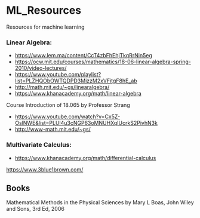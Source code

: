 # ML_Resources
Resources for machine learning

### Linear Algebra:
* https://www.lem.ma/content/CcT4zbFhEhjTkqRrNin5eg
* https://ocw.mit.edu/courses/mathematics/18-06-linear-algebra-spring-2010/video-lectures/
* https://www.youtube.com/playlist?list=PLZHQObOWTQDPD3MizzM2xVFitgF8hE_ab
* http://math.mit.edu/~gs/linearalgebra/
* https://www.khanacademy.org/math/linear-algebra

Course Introduction of 18.065 by Professor Strang
* https://www.youtube.com/watch?v=Cx5Z-OslNWE&list=PLUl4u3cNGP63oMNUHXqIUcrkS2PivhN3k
* http://www-math.mit.edu/~gs/



### Multivariate Calculus:
* https://www.khanacademy.org/math/differential-calculus


https://www.3blue1brown.com/

## Books
Mathematical Methods in the Physical Sciences by Mary L Boas, John Wiley and Sons, 3rd Ed, 2006
